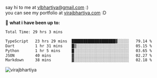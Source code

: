 say hi to me at [vlbhartiya@gmail.com](mailto:vlbhartiya@gmail.com) :)<br/>
you can see my portfolio at [virajbhartiya.com](https://virajbhartiya.com) :D<br/>


🚀 **what i have been up to:**

<!--START_SECTION:waka-->

```txt
Total Time: 29 hrs 3 mins

TypeScript   23 hrs 29 mins  ███████████████████▓░░░░░   79.14 %
Dart         1 hr 31 mins    █▒░░░░░░░░░░░░░░░░░░░░░░░   05.15 %
Python       1 hr 5 mins     █░░░░░░░░░░░░░░░░░░░░░░░░   03.65 %
JSON         40 mins         ▓░░░░░░░░░░░░░░░░░░░░░░░░   02.27 %
Markdown     38 mins         ▓░░░░░░░░░░░░░░░░░░░░░░░░   02.18 %
```

<!--END_SECTION:waka-->

<p align="left"> <img src="https://komarev.com/ghpvc/?username=virajbhartiya&color=blue" alt="virajbhartiya" /> </p>
